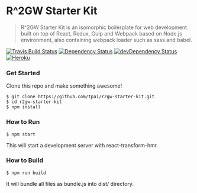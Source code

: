 # R^2GW Starter Kit

> R^2GW Starter Kit is an isomorphic boilerplate for web development built on top of React, Redux, Gulp and Webpack based on Node.js environment, also containing webpack loader such as sass and babel.

[![Travis Build Status][build-badge]][build]
[![Dependency Status][deps-badge]][deps]
[![devDependency Status][dev-deps-badge]][dev-deps]
[![Heroku][heroku-deployment-badge]][heroku-app]

### Get Started

Clone this repo and make something awesome!

```
$ git clone https://github.com/tpai/r2gw-starter-kit.git
$ cd r2gw-starter-kit
$ npm install
```

### How to Run

```
$ npm start
```

This will start a development server with react-transform-hmr.

### How to Build

```
$ npm run build
```

It will bundle all files as bundle.js into dist/ directory.

[build-badge]: https://travis-ci.org/tpai/r2gw-starter-kit.svg?branch=master
[build]: https://travis-ci.org/tpai/r2gw-starter-kit

[deps-badge]: https://david-dm.org/tpai/r2gw-starter-kit.svg
[deps]: https://david-dm.org/tpai/r2gw-starter-kit

[dev-deps-badge]: https://david-dm.org/tpai/r2gw-starter-kit/dev-status.svg
[dev-deps]: https://david-dm.org/tpai/r2gw-starter-kit#info=devDependencies

[heroku-deployment-badge]: https://heroku-badge.herokuapp.com/?app=r2gw-starter-kit
[heroku-app]: http://r2gw-starter-kit.herokuapp.com